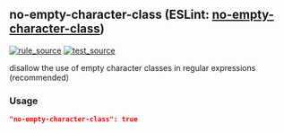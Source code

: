 <!-- Start:AutoDoc:: Modify `src/readme/rules.ts` and run `gulp readme` to update block -->
## no-empty-character-class (ESLint: [no-empty-character-class](http://eslint.org/docs/rules/no-empty-character-class))
[![rule_source](https://img.shields.io/badge/%F0%9F%93%8F%20rule-source-green.svg)](https://github.com/buzinas/tslint-eslint-rules/blob/master/src/rules/noEmptyCharacterClassRule.ts)
[![test_source](https://img.shields.io/badge/%F0%9F%93%98%20test-source-blue.svg)](https://github.com/buzinas/tslint-eslint-rules/blob/master/src/test/rules/noEmptyCharacterClassRuleTests.ts)

disallow the use of empty character classes in regular expressions (recommended)

### Usage

```json
"no-empty-character-class": true
```

<!-- End:AutoDoc -->
